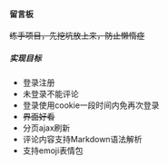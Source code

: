 #### 留言板
~~练手项目，先挖坑放上来，防止懒惰症~~
##### 实现目标
- 登录注册
- 未登录不能评论
- 登录使用cookie一段时间内免再次登录
- ~~界面好看~~
- 分页ajax刷新
- 评论内容支持Markdown语法解析
- 支持emoji表情包